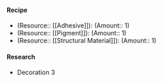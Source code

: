 #### Recipe
- (Resource:: [[Adhesive]]): (Amount:: 1)
- (Resource:: [[Pigment]]): (Amount:: 1)
- (Resource:: [[Structural Material]]): (Amount:: 1)

#### Research
- Decoration 3